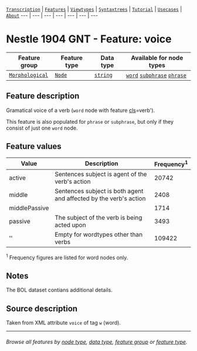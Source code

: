<a name="start"></a>
[`Transcription`](../transcription.md#start) | [`Features`](README.md#start) | [`Viewtypes`](../viewtypes.md#start) | [`Syntaxtrees`](../syntaxtrees.md#start) | [`Tutorial`](../../tutorial/README.md#start) | [`Usecases`](../usecases/README.md#start) | [`About`](../about.md#start)
---  | --- | --- | --- | --- | --- | ---

# Nestle 1904 GNT - Feature: voice

Feature group |Feature type | Data type | Available for node types
---  | --- | --- | ---
[`Morphological`](featuresbygroup.md#morphological-features) | [`Node`](featuresbyfeaturetype.md#node-features) | [`string`](featuresbydatatype.md#string-datatype)  | [`word`](featuresbynodetype.md#word-nodes) [`subphrase`](featuresbynodetype.md#subphrase-nodes) [`phrase`](featuresbynodetype.md#phrase-nodes) 
 
## Feature description

Gramatical voice of a verb (`word` node with feature [cls](cls.md#start)=verb'). 

This feature is also populated for `phrase` or `subphrase`, but only if they consist of just one `word` node.

## Feature values

Value | Description | Frequency<sup>1</sup>
--- | --- | ---
active | Sentences subject is agent of the verb's action | 20742
middle | Sentences subject is both agent and affected by the verb's action | 2408
middlePassive | | 1714
passive | The subject of the verb is being acted upon | 3493
'' | Empty for wordtypes other than verbs | 109422

<sup>1</sup> Frequency figures are listed for word nodes only. 

## Notes

The BOL dataset contians additional details.

## Source description

Taken from XML attribute `voice` of tag `w` (word).

---
###### *Browse all features by [node type](featuresbynodetype.md#start), [data type](featuresbydatatype.md#start), [feature group](featuresbygroup.md#start) or [feature type](featuresbyfeaturetype.md#start).*
